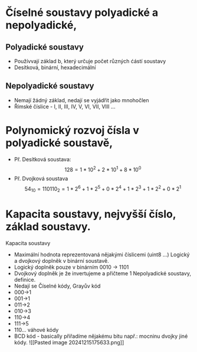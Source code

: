 # Číselné soustavy polyadické a nepolyadické, 
## Polyadické soustavy
- Používvají základ b, který určuje počet různých ćástí soustavy 
- Desítková, binární, hexadecimální
## Nepolyadické soustavy
- Nemají žádný základ, nedají se vyjádřit jako mnohočlen
- Římské číslice - I, II, III, IV, V, VI, VII, VIII ...

# Polynomický rozvoj čísla v polyadické soustavě,
- Př. Desítková soustava: $$128= 1*10^2 + 2*10^1 + 8*10^0 $$
- Př. Dvojková soustava $$54_{10}=110110_2=1*2^6+1*2^5+0*2^4+1*2^3+1*2^2+0*2^1$$
# Kapacita soustavy, nejvyšší číslo, základ soustavy. 
Kapacita soustavy
- Maximální hodnota reprezentovaná nějakými číslicemi (uint8 ...)
Logický a dvojkový doplněk v binární soustavě. 
- Logický doplněk pouze v binárním 0010 -> 1101
- Dvojkový doplněk je že invertujeme a přičteme 1
Nepolyadické soustavy, definice. 
- Nedají se 
Číselné kódy, 
Grayův kód 
- 000->1
- 001->1
- 011->2
- 010->3
- 110->4
- 111->5
- 110...
váhové kódy
- BCD kód - basically přiřadíme nějakému bitu např.: mocninu dvojky
jiné kódy.
![[Pasted image 20241215175633.png]]